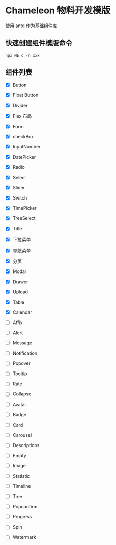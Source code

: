 # Chameleon 物料开发模版

使用 antd 作为基础组件库

## 快速创建组件模版命令

```shell
npx ME c -n xxx
```

## 组件列表

- [x] Button
- [x] Float Button
- [x] Divider
- [x] Flex 布局
- [x] Form
- [x] checkBox
- [x] InputNumber
- [x] DatePicker
- [x] Radio
- [x] Select
- [x] Slider
- [x] Switch
- [x] TimePicker
- [x] TreeSelect
- [x] Title
- [x] 下拉菜单
- [x] 导航菜单
- [x] 分页
- [x] Modal
- [x] Drawer
- [x] Upload
- [x] Table
- [x] Calendar
- [ ] Affix
- [ ] Alert
- [ ] Message
- [ ] Notification
- [ ] Popover
- [ ] Tooltip

- [ ] Rate
- [ ] Collapse
- [ ] Avatar
- [ ] Badge
- [ ] Card
- [ ] Carousel
- [ ] Descriptions
- [ ] Empty
- [ ] Image
- [ ] Statistic
- [ ] Timeline
- [ ] Tree
- [ ] Popconfirm
- [ ] Progress
- [ ] Spin
- [ ] Watermark
